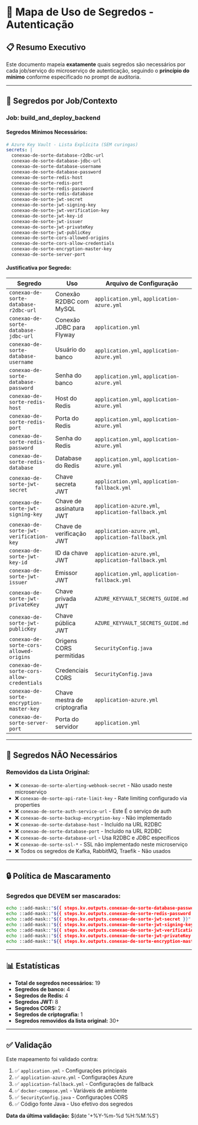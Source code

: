 # 🔐 Mapa de Uso de Segredos - Autenticação

## 📋 Resumo Executivo

Este documento mapeia **exatamente** quais segredos são necessários por cada job/serviço do microserviço de autenticação, seguindo o **princípio do mínimo** conforme especificado no prompt de auditoria.

---

## 🎯 Segredos por Job/Contexto

### **Job: build_and_deploy_backend**

#### **Segredos Mínimos Necessários:**

```yaml
# Azure Key Vault - Lista Explícita (SEM curingas)
secrets: |
  conexao-de-sorte-database-r2dbc-url
  conexao-de-sorte-database-jdbc-url
  conexao-de-sorte-database-username
  conexao-de-sorte-database-password
  conexao-de-sorte-redis-host
  conexao-de-sorte-redis-port
  conexao-de-sorte-redis-password
  conexao-de-sorte-redis-database
  conexao-de-sorte-jwt-secret
  conexao-de-sorte-jwt-signing-key
  conexao-de-sorte-jwt-verification-key
  conexao-de-sorte-jwt-key-id
  conexao-de-sorte-jwt-issuer
  conexao-de-sorte-jwt-privateKey
  conexao-de-sorte-jwt-publicKey
  conexao-de-sorte-cors-allowed-origins
  conexao-de-sorte-cors-allow-credentials
  conexao-de-sorte-encryption-master-key
  conexao-de-sorte-server-port
```

#### **Justificativa por Segredo:**

| Segredo | Uso | Arquivo de Configuração |
|---------|-----|------------------------|
| `conexao-de-sorte-database-r2dbc-url` | Conexão R2DBC com MySQL | `application.yml`, `application-azure.yml` |
| `conexao-de-sorte-database-jdbc-url` | Conexão JDBC para Flyway | `application.yml` |
| `conexao-de-sorte-database-username` | Usuário do banco | `application.yml`, `application-azure.yml` |
| `conexao-de-sorte-database-password` | Senha do banco | `application.yml`, `application-azure.yml` |
| `conexao-de-sorte-redis-host` | Host do Redis | `application.yml`, `application-azure.yml` |
| `conexao-de-sorte-redis-port` | Porta do Redis | `application.yml`, `application-azure.yml` |
| `conexao-de-sorte-redis-password` | Senha do Redis | `application.yml`, `application-azure.yml` |
| `conexao-de-sorte-redis-database` | Database do Redis | `application.yml`, `application-azure.yml` |
| `conexao-de-sorte-jwt-secret` | Chave secreta JWT | `application.yml`, `application-fallback.yml` |
| `conexao-de-sorte-jwt-signing-key` | Chave de assinatura JWT | `application-azure.yml`, `application-fallback.yml` |
| `conexao-de-sorte-jwt-verification-key` | Chave de verificação JWT | `application-azure.yml`, `application-fallback.yml` |
| `conexao-de-sorte-jwt-key-id` | ID da chave JWT | `application-azure.yml`, `application-fallback.yml` |
| `conexao-de-sorte-jwt-issuer` | Emissor JWT | `application.yml`, `application-fallback.yml` |
| `conexao-de-sorte-jwt-privateKey` | Chave privada JWT | `AZURE_KEYVAULT_SECRETS_GUIDE.md` |
| `conexao-de-sorte-jwt-publicKey` | Chave pública JWT | `AZURE_KEYVAULT_SECRETS_GUIDE.md` |
| `conexao-de-sorte-cors-allowed-origins` | Origens CORS permitidas | `SecurityConfig.java` |
| `conexao-de-sorte-cors-allow-credentials` | Credenciais CORS | `SecurityConfig.java` |
| `conexao-de-sorte-encryption-master-key` | Chave mestra de criptografia | `application-azure.yml` |
| `conexao-de-sorte-server-port` | Porta do servidor | `application.yml` |

---

## 🚫 Segredos NÃO Necessários

### **Removidos da Lista Original:**

- ❌ `conexao-de-sorte-alerting-webhook-secret` - Não usado neste microserviço
- ❌ `conexao-de-sorte-api-rate-limit-key` - Rate limiting configurado via properties
- ❌ `conexao-de-sorte-auth-service-url` - Este É o serviço de auth
- ❌ `conexao-de-sorte-backup-encryption-key` - Não implementado
- ❌ `conexao-de-sorte-database-host` - Incluído na URL R2DBC
- ❌ `conexao-de-sorte-database-port` - Incluído na URL R2DBC
- ❌ `conexao-de-sorte-database-url` - Usa R2DBC e JDBC específicos
- ❌ `conexao-de-sorte-ssl-*` - SSL não implementado neste microserviço
- ❌ Todos os segredos de Kafka, RabbitMQ, Traefik - Não usados

---

## 🔒 Política de Mascaramento

### **Segredos que DEVEM ser mascarados:**

```bash
echo ::add-mask::"${{ steps.kv.outputs.conexao-de-sorte-database-password }}"
echo ::add-mask::"${{ steps.kv.outputs.conexao-de-sorte-redis-password }}"
echo ::add-mask::"${{ steps.kv.outputs.conexao-de-sorte-jwt-secret }}"
echo ::add-mask::"${{ steps.kv.outputs.conexao-de-sorte-jwt-signing-key }}"
echo ::add-mask::"${{ steps.kv.outputs.conexao-de-sorte-jwt-verification-key }}"
echo ::add-mask::"${{ steps.kv.outputs.conexao-de-sorte-jwt-privateKey }}"
echo ::add-mask::"${{ steps.kv.outputs.conexao-de-sorte-encryption-master-key }}"
```

---

## 📊 Estatísticas

- **Total de segredos necessários:** 19
- **Segredos de banco:** 4
- **Segredos de Redis:** 4  
- **Segredos JWT:** 8
- **Segredos CORS:** 2
- **Segredos de criptografia:** 1
- **Segredos removidos da lista original:** 30+

---

## ✅ Validação

Este mapeamento foi validado contra:

1. ✅ `application.yml` - Configurações principais
2. ✅ `application-azure.yml` - Configurações Azure
3. ✅ `application-fallback.yml` - Configurações de fallback
4. ✅ `docker-compose.yml` - Variáveis de ambiente
5. ✅ `SecurityConfig.java` - Configurações CORS
6. ✅ Código fonte Java - Uso efetivo dos segredos

**Data da última validação:** $(date '+%Y-%m-%d %H:%M:%S')